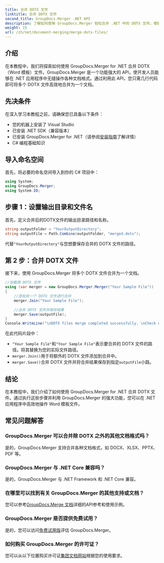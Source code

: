 ```yaml
---
title: 合并 DOTX 文件
linktitle: 合并 DOTX 文件
second_title: GroupDocs.Merger .NET API
description: 了解如何使用 GroupDocs.Merger 轻松合并 .NET 中的 DOTX 文件。增强您的文档处理能力。
weight: 15
url: /zh/net/document-merging/merge-dotx-files/
---
```

## 介绍
在本教程中，我们将探索如何使用 GroupDocs.Merger for .NET 合并 DOTX（Word 模板）文件。GroupDocs.Merger 是一个功能强大的 API，使开发人员能够在 .NET 应用程序中无缝操作各种文档格式。通过利用此 API，您只需几行代码即可将多个 DOTX 文件高效地合并为一个文档。
## 先决条件
在深入学习本教程之前，请确保您已具备以下条件：
- 您的机器上安装了 Visual Studio
- 已安装 .NET SDK（兼容版本）
- 已安装 GroupDocs.Merger for .NET（请参阅[安装指南](https://tutorials.groupdocs.com/merger/net/)了解详情）
- C# 编程基础知识

## 导入命名空间
首先，将必要的命名空间导入到你的 C# 项目中：
```csharp
using System; 
using GroupDocs.Merger;
using System.IO;
```
## 步骤 1：设置输出目录和文件名
首先，定义合并后的DOTX文件的输出目录路径和名称。
```csharp
string outputFolder = "YourOutputDirectory";
string outputFile = Path.Combine(outputFolder, "merged.dotx");
```
代替`"YourOutputDirectory"`与您想要保存合并的 DOTX 文件的路径。
## 第 2 步：合并 DOTX 文件
接下来，使用 GroupDocs.Merger 将多个 DOTX 文件合并为一个文档。
```csharp
//加载源 DOTX 文件
using (var merger = new GroupDocs.Merger.Merger("Your Sample File"))
{
    //添加另一个 DOTX 文件进行合并
    merger.Join("Your Sample File");
    
    //合并 DOTX 文件并保存结果
    merger.Save(outputFile);
}
Console.WriteLine("\nDOTX files merge completed successfully. \nCheck output in {0}", outputFolder);
```
在此代码片段中：
- `"Your Sample File"`和`"Your Sample File"`表示要合并的 DOTX 文件的路径。将其替换为您的实际文件路径。
- `merger.Join()`用于将额外的 DOTX 文件添加到合并中。
- `merger.Save()`合并 DOTX 文件并将合并结果保存到指定`outputFile`小路。

## 结论
在本教程中，我们介绍了如何使用 GroupDocs.Merger for .NET 合并 DOTX 文件。通过执行这些步骤并利用 GroupDocs.Merger 的强大功能，您可以在 .NET 应用程序中高效地操作 Word 模板文件。

## 常见问题解答
### GroupDocs.Merger 可以合并除 DOTX 之外的其他文档格式吗？
是的，GroupDocs.Merger 支持合并各种文档格式，如 DOCX、XLSX、PPTX、PDF 等。
### GroupDocs.Merger 与 .NET Core 兼容吗？
是的，GroupDocs.Merger 与 .NET Framework 和 .NET Core 兼容。
### 在哪里可以找到有关 GroupDocs.Merger 的其他支持或文档？
您可以参考[GroupDocs.Merge 文档](https://tutorials.groupdocs.com/merger/net/)详细的API参考和使用示例。
### GroupDocs.Merger 是否提供免费试用？
是的，您可以访问[免费试用版](https://releases.groupdocs.com/)评估 GroupDocs.Merger。
### 如何购买 GroupDocs.Merger 的许可证？
您可以从以下位置购买许可证[集团文档网站](https://purchase.groupdocs.com/buy)根据您的使用要求。